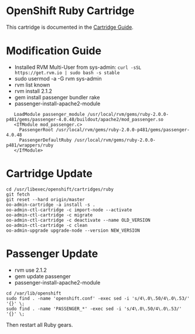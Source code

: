 # OpenShift Ruby Cartridge
This cartridge is documented in the [Cartridge Guide](http://openshift.github.io/documentation/oo_cartridge_guide.html#ruby).

# Modification Guide

- Installed RVM Multi-User from sys-admin: `curl -sSL https://get.rvm.io | sudo bash -s stable`
- sudo usermod -a -G rvm sys-admin
- rvm list known
- rvm install 2.1.2
- gem install passenger bundler rake
- passenger-install-apache2-module

`````
   LoadModule passenger_module /usr/local/rvm/gems/ruby-2.0.0-p481/gems/passenger-4.0.48/buildout/apache2/mod_passenger.so
   <IfModule mod_passenger.c>
     PassengerRoot /usr/local/rvm/gems/ruby-2.0.0-p481/gems/passenger-4.0.48
     PassengerDefaultRuby /usr/local/rvm/gems/ruby-2.0.0-p481/wrappers/ruby
   </IfModule>
`````

# Cartridge Update

`````
cd /usr/libexec/openshift/cartridges/ruby
git fetch
git reset --hard origin/master
oo-admin-cartridge -a install -s .
oo-admin-ctl-cartridge -c import-node --activate
oo-admin-ctl-cartridge -c migrate
oo-admin-ctl-cartridge -c deactivate --name OLD_VERSION
oo-admin-ctl-cartridge -c clean
oo-admin-upgrade upgrade-node --version NEW_VERSION
`````

# Passenger Update

- rvm use 2.1.2
- gem update passenger
- passenger-install-apache2-module

`````
cd /var/lib/openshift
sudo find . -name 'openshift.conf' -exec sed -i 's/4\.0\.50/4\.0\.53/' '{}' \;
sudo find . -name 'PASSENGER_*' -exec sed -i 's/4\.0\.50/4\.0\.53/' '{}' \;
`````

Then restart all Ruby gears.
